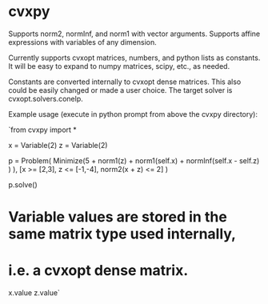 cvxpy
=====
Supports norm2, normInf, and norm1 with vector arguments.
Supports affine expressions with variables of any dimension.

Currently supports cvxopt matrices, numbers, and python lists as constants. It will be easy to expand to numpy matrices, scipy, etc., as needed.

Constants are converted internally to cvxopt dense matrices. This also could be easily changed or made a user choice. The target solver is cvxopt.solvers.conelp.

Example usage (execute in python prompt from above the cvxpy directory):

`from cvxpy import *

x = Variable(2)
z = Variable(2)

p = Problem(
        Minimize(5 + norm1(z) + norm1(self.x) + normInf(self.x - self.z) ) ), 
        [x >= [2,3], 
         z <= [-1,-4], 
         norm2(x + z) <= 2]
    )

p.solve()
# Variable values are stored in the same matrix type used internally, 
# i.e. a cvxopt dense matrix.
x.value
z.value`